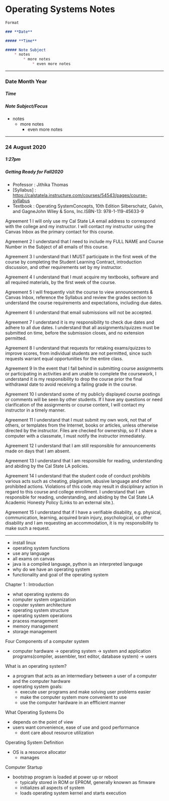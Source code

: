 # **Operating Systems Notes**


```Markdown
Format

### **Date**

##### **Time**

##### Note Subject
    * notes
        * more notes
            * even more notes
```

---

### **Date Month Year**

##### ***Time***

##### **Note Subject/Focus**

* notes
  * more notes
    * even more notes

---

### **24 August 2020**

##### ***1:27pm***

##### **Getting Ready for Fall2020**

* Professor : Jithika Thomas
* [Syllabus] : https://calstatela.instructure.com/courses/54543/pages/course-syllabus
* Textbook : Operating SystemConcepts, 10th Edition Silberschatz, Galvin, and GagneJohn Wiley & Sons, Inc.ISBN-13: 978-1-119-45633-9
  

Agreement 1
I will only use my Cal State LA email address to correspond with the college and my instructor.  I will contact my instructor using the Canvas Inbox as the primary contact for this course.

Agreement 2
I understand that I need to include my FULL NAME and Course Number in the Subject of all emails of this course.

Agreement 3
I understand that I MUST participate in the first week of the course by completing the Student Learning Contract, introduction discussion, and other requirements set by my instructor.

Agreement 4
I understand that I must acquire my textbooks, software and all required materials, by the first week of the course.

Agreement 5
I will frequently visit the course to view announcements & Canvas Inbox, reference the Syllabus and review the grades section to understand the course requirements and expectations, including due dates.

Agreement 6
I understand that email submissions will not be accepted.

Agreement 7
I understand it is my responsibility to check due dates and adhere to all due dates. I understand that all assignments/quizzes must be submitted on time, before the submission closes, and no extension permitted.

Agreement 8
I understand that requests for retaking exams/quizzes to improve scores, from individual students are not permitted, since such requests warrant equal opportunities for the entire class.

Agreement 9
In the event that I fall behind in submitting course assignments or participating in activities and am unable to complete the coursework, I understand it is my responsibility to drop the course prior the final withdrawal date to avoid receiving a failing grade in the course.

Agreement 10
I understand some of my publicly displayed course postings or comments will be seen by other students. If I have any questions or need clarification of the assignments or course content, I will contact my instructor in a timely manner.

Agreement 11
I understand that I must submit my own work, not that of others, or templates from the Internet, books or articles, unless otherwise directed by the instructor. Files are checked for ownership, so if I share a computer with a classmate, I must notify the instructor immediately.

Agreement 12
I understand that I am  still responsible for announcements made on days that I am absent.

Agreement 13
I understand that I am responsible for reading, understanding and abiding by the Cal State LA policies.

Agreement 14
I understand that the student code of conduct prohibits various acts such as cheating, plagiarism, abusive language and other prohibited actions. Violations of this code may result in disciplinary action in regard to this course and college enrollment. I understand that I am responsible for reading, understanding, and abiding by the Cal State LA Academic Honesty Policy (Links to an external site.).

Agreement 15
I understand that if I have a verifiable disability, e.g. physical, communication, learning, acquired brain injury, psychological, or other disability and I am requesting an accommodation, it is my responsibility to make such a request.

---

* install linux
* operating system functions
* use any language
* all exams on canvas
* java is a compiled language, python is an interpreted language
* why do we  have an  operating system
* functionality and goal of the operating system

Chapter 1 : Introduction
* what operating systems do
* computer system organization
* coputer system architecture
* operating system structure
* operating  system operations
* pracess management
* memory management
* storage management

Four Components of a computer system
* computer hardware -> operating system -> system and application programs(compiler, assembler, text editor, database system) -> users

What is an operating system?
* a program that acts as an intermediary between a user of a computer and the computer hardware
* operating system goals:
  * execute user programs and make solving user problems easier
  * make the computer system more convenient to use
  * use the computer hardware in an effficient manner

What Operating Systems Do
* depends on the point of view
* users want convenience, ease of use and good performance
  * dont care about resource utilization

Operating System Definition
* OS is a resource allocator
  * manages 

Computer Startup
* bootstrap program is loaded at power up or reboot
  * typically stored in ROM or EPROM, generally knowwn as fimware
  * initializes all aspects of system
  * loads operating system kernel and starts execution